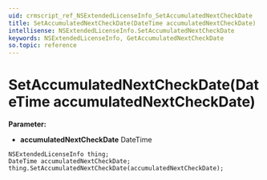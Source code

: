 ```yaml
---
uid: crmscript_ref_NSExtendedLicenseInfo_SetAccumulatedNextCheckDate
title: SetAccumulatedNextCheckDate(DateTime accumulatedNextCheckDate)
intellisense: NSExtendedLicenseInfo.SetAccumulatedNextCheckDate
keywords: NSExtendedLicenseInfo, GetAccumulatedNextCheckDate
so.topic: reference
---
```


# SetAccumulatedNextCheckDate(DateTime accumulatedNextCheckDate)

**Parameter:** 
* **accumulatedNextCheckDate** DateTime

```crmscript
NSExtendedLicenseInfo thing;
DateTime accumulatedNextCheckDate;
thing.SetAccumulatedNextCheckDate(accumulatedNextCheckDate);
```

